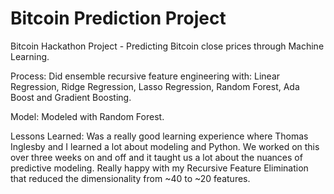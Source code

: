 # Bitcoin Prediction Project
Bitcoin Hackathon Project - Predicting Bitcoin close prices through Machine Learning. 

Process: Did ensemble recursive feature engineering with: Linear Regression, Ridge Regression, Lasso Regression, Random Forest, Ada Boost and Gradient Boosting.

Model: Modeled with Random Forest.

Lessons Learned: Was a really good learning experience where Thomas Inglesby and I learned a lot about modeling and Python. We worked on this over three weeks on and off and it taught us a lot about the nuances of predictive modeling. Really happy with my Recursive Feature Elimination that reduced the dimensionality from ~40 to ~20 features.
